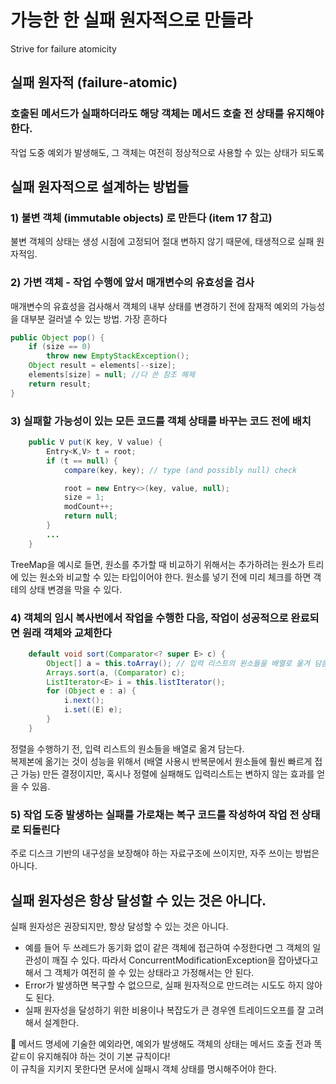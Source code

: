 # 가능한 한 실패 원자적으로 만들라
Strive for failure atomicity

## 실패 원자적 (failure-atomic)
### 호출된 메서드가 실패하더라도 해당 객체는 메서드 호출 전 상태를 유지해야 한다. 
작업 도중 예외가 발생해도, 그 객체는 여전히 정상적으로 사용할 수 있는 상태가 되도록

## 실패 원자적으로 설계하는 방법들
### 1) 불변 객체 (immutable objects) 로 만든다 (item 17 참고)
불변 객체의 상태는 생성 시점에 고정되어 절대 변하지 않기 때문에, 태생적으로 실패 원자적임.

### 2) 가변 객체 -  작업 수행에 앞서 매개변수의 유효성을 검사
매개변수의 유효성을 검사해서 객체의 내부 상태를 변경하기 전에 잠재적 예외의 가능성을 대부분 걸러낼 수 있는 방법. 가장 흔하다
``` java
public Object pop() {
    if (size == 0)
        throw new EmptyStackException();
    Object result = elements[--size];
    elements[size] = null; //다 쓴 참조 해제
    return result;
}
```

### 3) 실패할 가능성이 있는 모든 코드를 객체 상태를 바꾸는 코드 전에 배치
``` java
    public V put(K key, V value) {
        Entry<K,V> t = root;
        if (t == null) {
            compare(key, key); // type (and possibly null) check

            root = new Entry<>(key, value, null);
            size = 1;
            modCount++;
            return null;
        }
        ...
    }
```
TreeMap을 예시로 들면, 원소를 추가할 때 비교하기 위해서는 추가하려는 원소가 트리에 있는 원소와 비교할 수 있는 타입이어야 한다. 
원소를 넣기 전에 미리 체크를 하면 객테의 상태 변경을 막을 수 있다.

### 4) 객체의 임시 복사번에서 작업을 수행한 다음, 작업이 성공적으로 완료되면 원래 객체와 교체한다
``` java
    default void sort(Comparator<? super E> c) {
        Object[] a = this.toArray(); // 입력 리스트의 원소들을 배열로 옮겨 담음
        Arrays.sort(a, (Comparator) c);
        ListIterator<E> i = this.listIterator();
        for (Object e : a) {
            i.next();
            i.set((E) e);
        }
    }
```
정렬을 수행하기 전, 입력 리스트의 원소들을 배열로 옮겨 담는다.    
복제본에 옮기는 것이 성능을 위해서 (배열 사용시 반복문에서 원소들에 훨씬 빠르게 접근 가능) 만든 결정이지만, 혹시나 정렬에 실패해도 입력리스트는 변하지 않는 효과를 얻을 수 있음.


### 5) 작업 도중 발생하는 실패를 가로채는 복구 코드를 작성하여 작업 전 상태로 되돌린다
주로 디스크 기반의 내구성을 보장해야 하는 자료구조에 쓰이지만, 자주 쓰이는 방법은 아니다. 


## 실패 원자성은 항상 달성할 수 있는 것은 아니다. 
실패 원자성은 권장되지만, 항상 달성할 수 있는 것은 아니다. 

- 예를 들어 두 쓰레드가 동기화 없이 같은 객체에 접근하여 수정한다면 그 객체의 일관성이 깨질 수 있다. 따라서 ConcurrentModificationException을 잡아냈다고 해서 그 객체가 여전히 쓸 수 있는 상태라고 가정해서는 안 된다.
- Error가 발생하면 복구할 수 없으므로, 실패 원자적으로 만드려는 시도도 하지 않아도 된다.
- 실패 원자성을 달성하기 위한 비용이나 복잡도가 큰 경우엔 트레이드오프를 잘 고려해서 설계한다.

📌 메서드 명세에 기술한 예외라면, 예외가 발생해도 객체의 상태는 메서드 호출 전과 똑같ㅌ이 유지해줘야 하는 것이 기본 규칙이다!    
이 규칙을 지키지 못한다면 문서에 실패시 객체 상태를 명시해주어야 한다.
